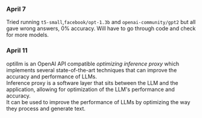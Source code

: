 ### April 7
Tried running `t5-small`,`facebook/opt-1.3b` and `openai-community/gpt2` but all gave wrong answers, 0% accuracy. Will have to go through code and check for more models.  

### April 11
optillm is an OpenAI API compatible _optimizing inference proxy_ which implements several state-of-the-art techniques that can improve the accuracy and performance of LLMs.  
Inference proxy is a software layer that sits between the LLM and the application, allowing for optimization of the LLM's performance and accuracy.  
It can be used to improve the performance of LLMs by optimizing the way they process and generate text.

